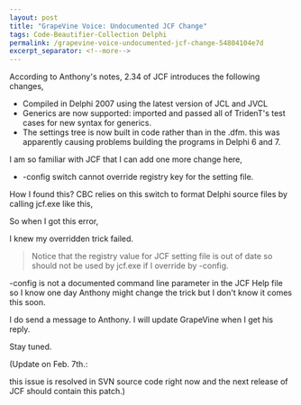 ```yaml
---
layout: post
title: "GrapeVine Voice: Undocumented JCF Change"
tags: Code-Beautifier-Collection Delphi
permalink: /grapevine-voice-undocumented-jcf-change-54804104e7d
excerpt_separator: <!--more-->
---
```

According to Anthony's notes, 2.34 of JCF introduces the following changes,

* Compiled in Delphi 2007 using the latest version of JCL and JVCL
* Generics are now supported: imported and passed all of TridenT's test cases for new syntax for generics.
* The settings tree is now built in code rather than in the .dfm. this was apparently causing problems building the programs in Delphi 6 and 7.

I am so familiar with JCF that I can add one more change here,

* -config switch cannot override registry key for the setting file.

How I found this? CBC relies on this switch to format Delphi source files by calling jcf.exe like this,

So when I got this error,

I knew my overridden trick failed.

> Notice that the registry value for JCF setting file is out of date so should not be used by jcf.exe if I override by -config.

-config is not a documented command line parameter in the JCF Help file so I know one day Anthony might change the trick but I don't know it comes this soon.

I do send a message to Anthony. I will update GrapeVine when I get his reply.

Stay tuned.

(Update on Feb. 7th.:

this issue is resolved in SVN source code right now and the next release of JCF should contain this patch.)
<!--more-->